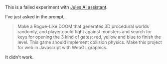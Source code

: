 This is a failed experiment with [Jules AI assistant]([https://jules.google.com).

I've just asked in the prompt,

> Make a Rogue-Like DOOM that generates 3D procedural worlds randomly, and player could fight against monsters and search for keys for opening the 3 kind of gates: red, yellow and blue to finish the level. This game should implement collision physics. Make this project for web in Javascript with WebGL graphics.

It didn't work.

